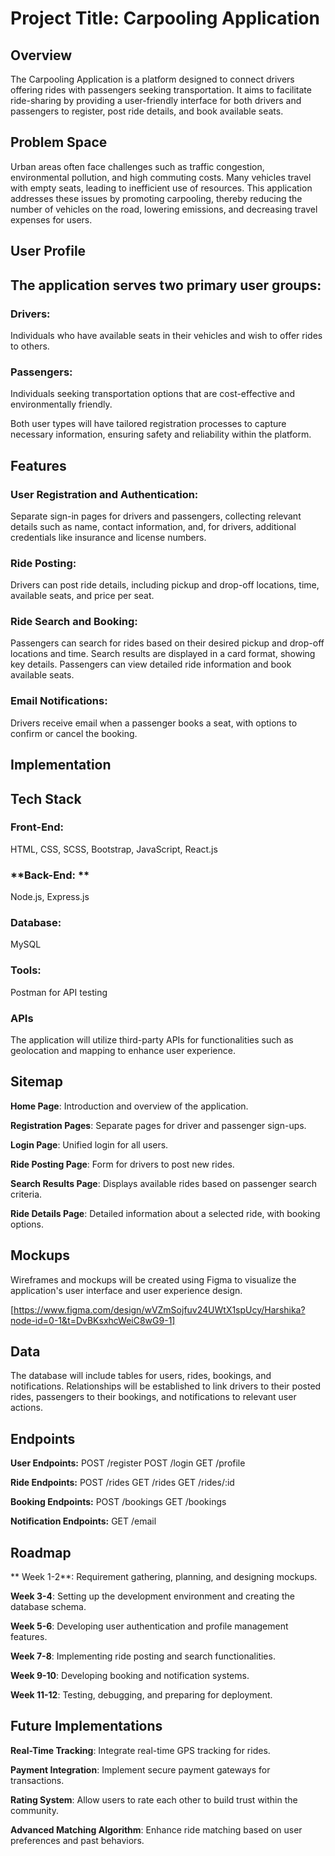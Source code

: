 # **Project Title: Carpooling Application**
## **Overview**

The Carpooling Application is a platform designed to connect drivers offering rides with passengers seeking transportation. It aims to facilitate ride-sharing by providing a user-friendly interface for both drivers and passengers to register, post ride details, and book available seats.

## **Problem Space**
Urban areas often face challenges such as traffic congestion, environmental pollution, and high commuting costs. Many vehicles travel with empty seats, leading to inefficient use of resources. This application addresses these issues by promoting carpooling, thereby reducing the number of vehicles on the road, lowering emissions, and decreasing travel expenses for users.

## **User Profile**

## **The application serves two primary user groups:**
### Drivers:
Individuals who have available seats in their vehicles and wish to offer rides to others.

### Passengers: 
Individuals seeking transportation options that are cost-effective and environmentally friendly.

Both user types will have tailored registration processes to capture necessary information, ensuring safety and reliability within the platform.

## **Features**

### **User Registration and Authentication:**
Separate sign-in pages for drivers and passengers, collecting relevant details such as name, contact information, and, for drivers, additional credentials like insurance and license numbers.

### **Ride Posting:** 
Drivers can post ride details, including pickup and drop-off locations, time, available seats, and price per seat.

### **Ride Search and Booking:** 
Passengers can search for rides based on their desired pickup and drop-off locations and time. Search results are displayed in a card format, showing key details. Passengers can view detailed ride information and book available seats.

### **Email Notifications:**
Drivers receive email when a passenger books a seat, with options to confirm or cancel the booking.



## **Implementation**

## **Tech Stack**

###  **Front-End:**
HTML, CSS, SCSS, Bootstrap, JavaScript, React.js

### **Back-End: **
Node.js, Express.js

### **Database:**
MySQL

### **Tools:**
Postman for API testing

### **APIs**

The application will utilize third-party APIs for functionalities such as geolocation and mapping to enhance user experience.

## **Sitemap**

**Home Page**: Introduction and overview of the application.

**Registration Pages**: Separate pages for driver and passenger sign-ups.

**Login Page**: Unified login for all users.

**Ride Posting Page**: Form for drivers to post new rides.

**Search Results Page**: Displays available rides based on passenger search criteria.

**Ride Details Page**: Detailed information about a selected ride, with booking options.



## **Mockups**

Wireframes and mockups will be created using Figma to visualize the application's user interface and user experience design.

[https://www.figma.com/design/wVZmSojfuv24UWtX1spUcy/Harshika?node-id=0-1&t=DvBKsxhcWeiC8wG9-1]

## **Data**

The database will include tables for users, rides, bookings, and notifications. Relationships will be established to link drivers to their posted rides, passengers to their bookings, and notifications to relevant user actions.

## **Endpoints**

**User Endpoints:**
POST /register
POST /login
GET /profile

**Ride Endpoints:**
POST /rides
GET /rides
GET /rides/:id

**Booking Endpoints:**
POST /bookings
GET /bookings

**Notification Endpoints:**
GET /email

## **Roadmap**
**
Week 1-2**: Requirement gathering, planning, and designing mockups.

**Week 3-4**: Setting up the development environment and creating the database schema.

**Week 5-6**: Developing user authentication and profile management features.

**Week 7-8**: Implementing ride posting and search functionalities.

**Week 9-10**: Developing booking and notification systems.

**Week 11-12**: Testing, debugging, and preparing for deployment.

## **Future Implementations**

**Real-Time Tracking**: Integrate real-time GPS tracking for rides.

**Payment Integration**: Implement secure payment gateways for transactions.

**Rating System**: Allow users to rate each other to build trust within the community.

**Advanced Matching Algorithm**: Enhance ride matching based on user preferences and past behaviors.
